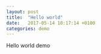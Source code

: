 ```yaml
---
layout: post
title:  "Hello world"
date:   2017-05-14 10:17:14 +0100
categories: demo
---
```


Hello world demo

<section id="hello-app"></section>

<script src="{{ '/js/app.js' | relative_url }}"></script>



